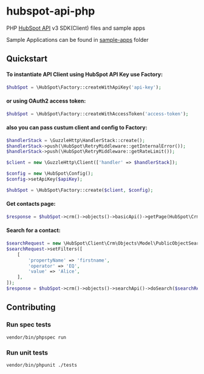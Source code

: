 # hubspot-api-php
PHP [HubSpot API](https://developers.hubspot.com/docs-beta/overview) v3  SDK(Client) files and sample apps

Sample Applications can be found in [sample-apps](sample-apps/) folder

## Quickstart

#### To instantiate API Client using HubSpot API Key use Factory:

```php
$hubSpot = \HubSpot\Factory::createWithApiKey('api-key');
```

#### or using OAuth2 access token:

```php
$hubSpot = \HubSpot\Factory::createWithAccessToken('access-token');
```

#### also you can pass custum client and config to Factory:

```php
$handlerStack = \GuzzleHttp\HandlerStack::create();
$handlerStack->push(\HubSpot\RetryMiddleware::getInternalError());
$handlerStack->push(\HubSpot\RetryMiddleware::getRateLimit());

$client = new \GuzzleHttp\Client(['handler' => $handlerStack]);

$config = new \HubSpot\Config();
$config->setApiKey($apiKey);

$hubSpot = \HubSpot\Factory::create($client, $config);
```

#### Get contacts page:

```php
$response = $hubSpot->crm()->objects()->basicApi()->getPage(HubSpot\Crm\ObjectType::CONTACTS);
```

#### Search for a contact:

```php
$searchRequest = new \HubSpot\Client\Crm\Objects\Model\PublicObjectSearchRequest();
$searchRequest->setFilters([
    [
        'propertyName' => 'firstname',
        'operator' => 'EQ',
        'value' => 'Alice',
    ],
]);
$response = $hubSpot->crm()->objects()->searchApi()->doSearch($searchRequest);
```

## Contributing

### Run spec tests

```
vendor/bin/phpspec run
```

### Run unit tests

```
vendor/bin/phpunit ./tests
```
